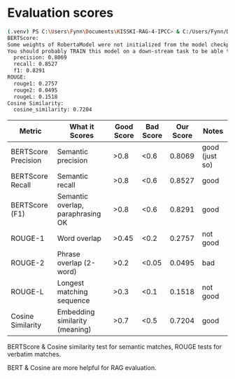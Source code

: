 # Evaluation scores

```bash
(.venv) PS C:\Users\Fynn\Documents\KISSKI-RAG-4-IPCC> & C:/Users/Fynn/Documents/KISSKI-RAG-4-IPCC/.venv/Scripts/python.exe c:/Users/Fynn/Documents/KISSKI-RAG-4-IPCC/eval.py
BERTScore:
Some weights of RobertaModel were not initialized from the model checkpoint at roberta-large and are newly initialized: ['pooler.dense.bias', 'pooler.dense.weight']
You should probably TRAIN this model on a down-stream task to be able to use it for predictions and inference.
  precision: 0.8069
  recall: 0.8527
  f1: 0.8291
ROUGE:
  rouge1: 0.2757
  rouge2: 0.0495
  rougeL: 0.1518
Cosine Similarity:
  cosine_similarity: 0.7204
```

| Metric              | What it Scores                    | Good Score | Bad Score | Our Score | Notes          |
| -----------------   | --------------------------------- | ---------- | --------- | --------- | -------------- |
| BERTScore Precision | Semantic precision                | >0.8       | <0.6      | 0.8069    | good (just so) |
| BERTScore Recall    | Semantic recall                   | >0.8       | <0.6      | 0.8527    | good           |
| BERTScore (F1)      | Semantic overlap, paraphrasing OK | >0.8       | <0.6      | 0.8291    | good           |
| ROUGE-1             | Word overlap                      | >0.45      | <0.2      | 0.2757    | not good       |
| ROUGE-2             | Phrase overlap (2-word)           | >0.2       | <0.05     | 0.0495    | bad            |
| ROUGE-L             | Longest matching sequence         | >0.3       | <0.1      | 0.1518    | not good       |
| Cosine Similarity   | Embedding similarity (meaning)    | >0.7       | <0.5      | 0.7204    | good           |

BERTScore & Cosine similarity test for semantic matches, 
ROUGE tests for verbatim matches. 

BERT & Cosine are more helpful for RAG evaluation.